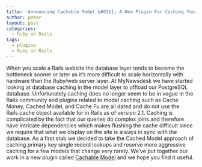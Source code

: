 ```yaml
---
title: 'Announcing Cachable Model &#8211; A New Plugin For Caching Your Rails Models'
author: peter
layout: post
categories:
  - Ruby on Rails
tags:
  - plugins
  - Ruby on Rails
---
```

When you scale a Rails website the database layer tends to become the bottleneck sooner or later as it’s more difficult to scale horizontally with hardware than the Ruby/web server layer. At MyNewsdesk we have started looking at database caching in the model layer to offload our PostgreSQL database. Unfortunately caching does no longer seem to be in vogue in the Rails community and plugins related to model caching such as Cache Money, Cached Model, and Cache Fu are all dated and do not use the Rails.cache object available for in Rails as of version 2.1. Caching is complicated by the fact that our queries do complex joins and therefore have intricate dependencies which makes flushing the cache difficult since we require that what we display on the site is always in sync with the database. As a first stab we decided to take the Cached Model approach of caching primary key single record lookups and reserve more aggressive caching for a few models that change very rarely. We’ve put together our work in a new plugin called [Cachable Model][1] and we hope you find it useful.

 [1]: http://github.com/mynewsdesk/cachable_model